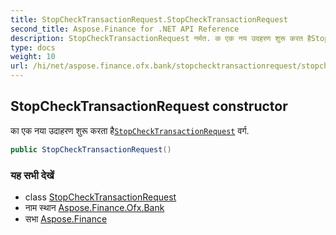 ```yaml
---
title: StopCheckTransactionRequest.StopCheckTransactionRequest
second_title: Aspose.Finance for .NET API Reference
description: StopCheckTransactionRequest नर्मत. क एक नय उदहरण शुरू करत हैStopCheckTransactionRequest वर्ग.
type: docs
weight: 10
url: /hi/net/aspose.finance.ofx.bank/stopchecktransactionrequest/stopchecktransactionrequest/
---
```

## StopCheckTransactionRequest constructor

का एक नया उदाहरण शुरू करता है[`StopCheckTransactionRequest`](../) वर्ग.

```csharp
public StopCheckTransactionRequest()
```

### यह सभी देखें

* class [StopCheckTransactionRequest](../)
* नाम स्थान [Aspose.Finance.Ofx.Bank](../../stopchecktransactionrequest/)
* सभा [Aspose.Finance](../../../)


